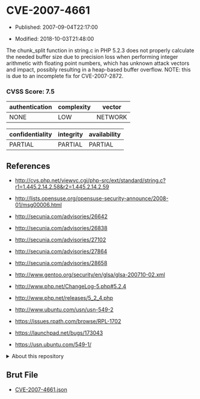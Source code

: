 # CVE-2007-4661

- Published: 2007-09-04T22:17:00

- Modified: 2018-10-03T21:48:00

The chunk_split function in string.c in PHP 5.2.3 does not properly calculate the needed buffer size due to precision loss when performing integer arithmetic with floating point numbers, which has unknown attack vectors and impact, possibly resulting in a heap-based buffer overflow.  NOTE: this is due to an incomplete fix for CVE-2007-2872.

### CVSS Score: **7.5**

| authentication | complexity | vector |
| --- | --- | --- |
| NONE | LOW | NETWORK |

| confidentiality | integrity | availability |
| --- | --- | --- |
| PARTIAL | PARTIAL | PARTIAL |

## References

* http://cvs.php.net/viewvc.cgi/php-src/ext/standard/string.c?r1=1.445.2.14.2.58&r2=1.445.2.14.2.59

* http://lists.opensuse.org/opensuse-security-announce/2008-01/msg00006.html

* http://secunia.com/advisories/26642

* http://secunia.com/advisories/26838

* http://secunia.com/advisories/27102

* http://secunia.com/advisories/27864

* http://secunia.com/advisories/28658

* http://www.gentoo.org/security/en/glsa/glsa-200710-02.xml

* http://www.php.net/ChangeLog-5.php#5.2.4

* http://www.php.net/releases/5_2_4.php

* http://www.ubuntu.com/usn/usn-549-2

* https://issues.rpath.com/browse/RPL-1702

* https://launchpad.net/bugs/173043

* https://usn.ubuntu.com/549-1/

<details>
<summary>About this repository</summary> 

  This repository is part of the project [Live Hack CVE](https://github.com/Live-Hack-CVE). Main website can be found [www.live-hack.org](https://www.live-hack.org) 
  
  Made by [Sn0wAlice](https://github.com/Sn0wAlice) for the people that care about security and need to have a feed of the latest CVEs. Hope you enjoy it, don't forget to star the repo and follow me on [Twitter](https://twitter.com/Sn0wAlice) and [Github](https://github.com/Sn0wAlice). And that is my [personnal website](https://www.alice-snow.me/)

  - [Home Page](https://github.com/Live-Hack-CVE)
  - [Framework](https://github.com/Live-Hack-CVE/cve-framework)
  - [CVE database](https://github.com/Live-Hack-CVE/full_database)
  - [Changelog](https://github.com/Live-Hack-CVE/Changelog)
</details>

## Brut File

* [CVE-2007-4661.json](https://raw.githubusercontent.com/Live-Hack-CVE/full_database/main/cves/2007/CVE-2007-4661.json)

